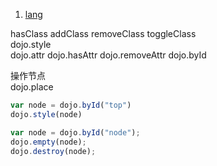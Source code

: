 1. [lang](http://www.cnblogs.com/tiandi/p/3829804.html)



hasClass addClass removeClass toggleClass<br>
dojo.style<br>
dojo.attr dojo.hasAttr dojo.removeAttr
dojo.byId

操作节点<br>
dojo.place



```javascript
var node = dojo.byId("top")
dojo.style(node)

var node = dojo.byId("node");
dojo.empty(node);
dojo.destroy(node);

```
